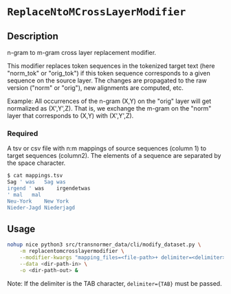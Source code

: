 # `ReplaceNtoMCrossLayerModifier`

## Description

n-gram to m-gram cross layer replacement modifier.

This modifier replaces token sequences in the tokenized target text (here "norm_tok" or "orig_tok") if this token sequence corresponds to a given sequence on the source layer. The changes are propagated to the raw version ("norm" or "orig"), new alignments are computed, etc.

Example: All occurrences of the n-gram (X,Y) on the "orig" layer will get normalized as (X',Y',Z). That is, we exchange the m-gram on the "norm" layer that corresponds to (X,Y) with (X',Y',Z).

### Required

A tsv or csv file with n:m mappings of source sequences (column 1) to target sequences (column2). The elements of a sequence are separated by the space character.

```bash
$ cat mappings.tsv
Sag ' was	Sag was
irgend ' was	irgendetwas
' mal	mal
Neu-York	New York
Nieder-Jagd	Niederjagd
```

## Usage

```bash
nohup nice python3 src/transnormer_data/cli/modify_dataset.py \
    -m replacentomcrosslayermodifier \
    --modifier-kwargs "mapping_files=<file-path>+ delimiter=<delimiter> source_layer={orig,norm} target_layer={norm,orig}" \
    --data <dir-path-in> \
    -o <dir-path-out> &
```

Note: If the delimiter is the TAB character, `delimiter={TAB}` must be passed.
